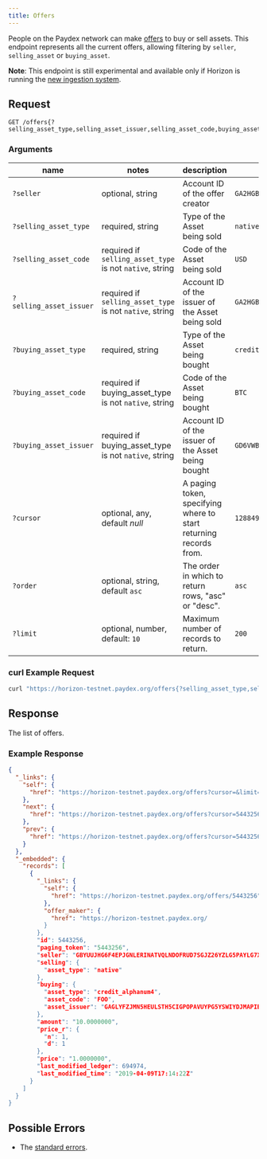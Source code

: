 ```yaml
---
title: Offers
---
```


People on the Paydex network can make [offers](../resources/offer.md) to buy or sell assets. This
endpoint represents all the current offers, allowing filtering by `seller`, `selling_asset` or `buying_asset`.

**Note**: This endpoint is still experimental and available only if Horizon is running the [new ingestion system](https://github.com/paydex-core/paydex-go/blob/master/services/horizon/internal/expingest/BETA_TESTING.md).

## Request

```
GET /offers{?selling_asset_type,selling_asset_issuer,selling_asset_code,buying_asset_type,buying_asset_issuer,buying_asset_code,seller,cursor,limit,order}
```

### Arguments

| name | notes | description | example |
| ---- | ----- | ----------- | ------- |
| `?seller` | optional, string | Account ID of the offer creator  | `GA2HGBJIJKI6O4XEM7CZWY5PS6GKSXL6D34ERAJYQSPYA6X6AI7HYW36` |
| `?selling_asset_type` | required, string | Type of the Asset being sold | `native` |
| `?selling_asset_code` | required if `selling_asset_type` is not `native`, string | Code of the Asset being sold | `USD` |
| `?selling_asset_issuer` | required if `selling_asset_type` is not `native`, string | Account ID of the issuer of the Asset being sold | `GA2HGBJIJKI6O4XEM7CZWY5PS6GKSXL6D34ERAJYQSPYA6X6AI7HYW36` |
| `?buying_asset_type` | required, string | Type of the Asset being bought | `credit_alphanum4` |
| `?buying_asset_code` |   required if buying_asset_type is not `native`, string | Code of the Asset being bought | `BTC` |
| `?buying_asset_issuer` | required if buying_asset_type is not `native`, string | Account ID of the issuer of the Asset being bought | `GD6VWBXI6NY3AOOR55RLVQ4MNIDSXE5JSAVXUTF35FRRI72LYPI3WL6Z` |
| `?cursor` | optional, any, default _null_ | A paging token, specifying where to start returning records from. | `12884905984` |
| `?order`  | optional, string, default `asc` | The order in which to return rows, "asc" or "desc". | `asc` |
| `?limit`  | optional, number, default: `10` | Maximum number of records to return. | `200` |

### curl Example Request

```sh
curl "https://horizon-testnet.paydex.org/offers{?selling_asset_type,selling_asset_issuer,selling_asset_code,buying_asset_type,buying_asset_issuer,buying_asset_code,seller,cursor,limit,order}"
```

<!-- ### JavaScript Example Request -->

<!-- ```javascript -->
<!-- var PaydexSdk = require('paydex-sdk'); -->
<!-- var server = new PaydexSdk.Server('https://horizon-testnet.paydex.org'); -->

<!-- server.offers('accounts', 'GBYUUJHG6F4EPJGNLERINATVQLNDOFRUD7SGJZ26YZLG5PAYLG7XUSGF') -->
<!--   .call() -->
<!--   .then(function (offerResult) { -->
<!--     console.log(offerResult); -->
<!--   }) -->
<!--   .catch(function (err) { -->
<!--     console.error(err); -->
<!--   }) -->
<!-- ``` -->

<!-- ### JavaScript Streaming Example -->

<!-- ```javascript -->
<!-- var PaydexSdk = require('paydex-sdk') -->
<!-- var server = new PaydexSdk.Server('https://horizon-testnet.paydex.org'); -->

<!-- var offerHandler = function (offerResponse) { -->
<!--   console.log(offerResponse); -->
<!-- }; -->

<!-- var es = server.offers('accounts', 'GBYUUJHG6F4EPJGNLERINATVQLNDOFRUD7SGJZ26YZLG5PAYLG7XUSGF') -->
<!--   .cursor('now') -->
<!--   .stream({ -->
<!--     onmessage: offerHandler -->
<!--   }) -->
<!-- ``` -->

## Response

The list of offers.

### Example Response

```json
{
  "_links": {
    "self": {
      "href": "https://horizon-testnet.paydex.org/offers?cursor=&limit=10&order=asc"
    },
    "next": {
      "href": "https://horizon-testnet.paydex.org/offers?cursor=5443256&limit=10&order=asc"
    },
    "prev": {
      "href": "https://horizon-testnet.paydex.org/offers?cursor=5443256&limit=10&order=desc"
    }
  },
  "_embedded": {
    "records": [
      {
        "_links": {
          "self": {
            "href": "https://horizon-testnet.paydex.org/offers/5443256"
          },
          "offer_maker": {
            "href": "https://horizon-testnet.paydex.org/
          }
        },
        "id": 5443256,
        "paging_token": "5443256",
        "seller": "GBYUUJHG6F4EPJGNLERINATVQLNDOFRUD7SGJZ26YZLG5PAYLG7XUSGF",
        "selling": {
          "asset_type": "native"
        },
        "buying": {
          "asset_type": "credit_alphanum4",
          "asset_code": "FOO",
          "asset_issuer": "GAGLYFZJMN5HEULSTH5CIGPOPAVUYPG5YSWIYDJMAPIECYEBPM2TA3QR"
        },
        "amount": "10.0000000",
        "price_r": {
          "n": 1,
          "d": 1
        },
        "price": "1.0000000",
        "last_modified_ledger": 694974,
        "last_modified_time": "2019-04-09T17:14:22Z"
      }
    ]
  }
}
```

## Possible Errors

- The [standard errors](../errors.md#Standard_Errors).
